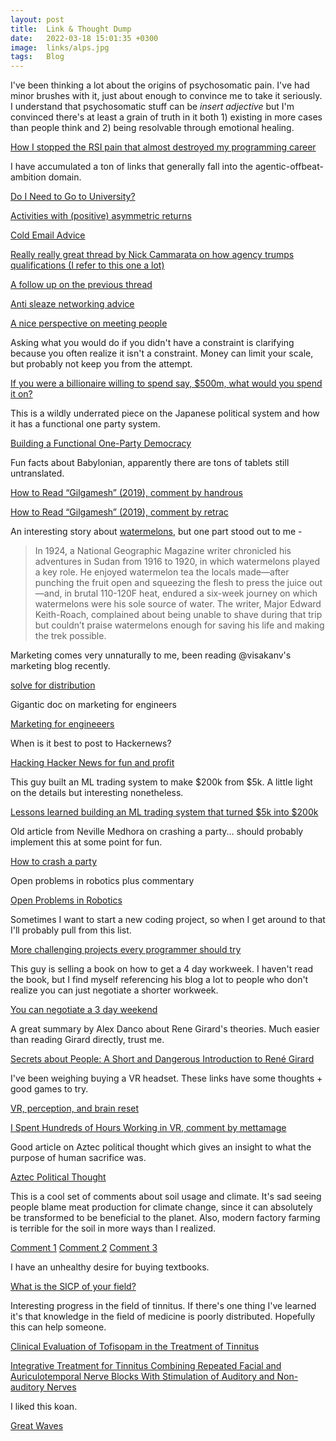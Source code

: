 ```yaml
---
layout: post
title:  Link & Thought Dump
date:   2022-03-18 15:01:35 +0300
image:  links/alps.jpg
tags:   Blog
---
```


I've been thinking a lot about the origins of psychosomatic pain. I've had minor brushes with it, just about enough to convince me to take it seriously. I understand that psychosomatic stuff can be *insert adjective* but I'm convinced there's at least a grain of truth in it both 1) existing in more cases than people think and 2) being resolvable through emotional healing.<br>

[How I stopped the RSI pain that almost destroyed my programming career](https://news.ycombinator.com/item?id=12986759)

I have accumulated a ton of links that generally fall into the agentic-offbeat-ambition domain.<br>

[Do I Need to Go to University?](http://colah.github.io/posts/2020-05-University/)<br>

[Activities with (positive) asymmetric returns](https://blog.tjcx.me/p/activities-with-positive-asymmetric?s=r)

[Cold Email Advice](https://twitter.com/sriramk/status/1214278839490105344)

[Really really great thread by Nick Cammarata on how agency trumps qualifications (I refer to this one a lot)](https://twitter.com/nickcammarata/status/1267196570274893824)

[A follow up on the previous thread](https://twitter.com/nickcammarata/status/1375575296414474241)

[Anti sleaze networking advice](https://twitter.com/nickcammarata/status/1300190231136620544)

[A nice perspective on meeting people](https://twitter.com/visakanv/status/1312118942219948032)

Asking what you would do if you didn't have a constraint is clarifying because you often realize it isn't a constraint. Money can limit your scale, but probably not keep you from the attempt.<br>

[If you were a billionaire willing to spend say, $500m, what would you spend it on?](https://twitter.com/krishnanrohit/status/1449375978191564805?t=QDnnoYHNruSB5xss3q-G5g&s=19)

This is a wildly underrated piece on the Japanese political system and how it has a functional one party system. <br>

[Building a Functional One-Party Democracy](https://tsangchungshu.medium.com/building-a-functional-one-party-democracy-5cb40cf1720f)

Fun facts about Babylonian, apparently there are tons of tablets still untranslated. <br>

[How to Read “Gilgamesh” (2019), comment by handrous](https://news.ycombinator.com/item?id=29082729)<br>

[How to Read “Gilgamesh” (2019), comment by retrac](https://news.ycombinator.com/item?id=29083089)<br>

An interesting story about [watermelons](https://seasonal.substack.com/p/watermelons?s=r), but one part stood out to me - <br>

>In 1924, a National Geographic Magazine writer chronicled his adventures in Sudan from 1916 to 1920, in which watermelons played a key role. He enjoyed watermelon tea the locals made—after punching the fruit open and squeezing the flesh to press the juice out—and, in brutal 110-120F heat, endured a six-week journey on which watermelons were his sole source of water. The writer, Major Edward Keith-Roach, complained about being unable to shave during that trip but couldn’t praise watermelons enough for saving his life and making the trek possible. 

Marketing comes very unnaturally to me, been reading @visakanv's marketing blog recently.

[solve for distribution](http://visakanv.com/marketing/solve-for-distribution/)

Gigantic doc on marketing for engineers

[Marketing for engineeers](https://github.com/goabstract/Marketing-for-Engineers)

When is it best to post to Hackernews? 

[Hacking Hacker News for fun and profit](https://blog.arnica.io/hacking-hacker-news-for-fun-and-profit-part-1-41bd6a48a2c2)

This guy built an ML trading system to make $200k from $5k. A little light on the details but interesting nonetheless. 

[Lessons learned building an ML trading system that turned $5k into $200k](https://www.tradientblog.com/2019/11/lessons-learned-building-an-ml-trading-system-that-turned-5k-into-200k/)

Old article from Neville Medhora on crashing a party... should probably implement this at some point for fun. 

[How to crash a party](https://www.nevblog.com/how-to-crash-a-party/)

Open problems in robotics plus commentary

[Open Problems in Robotics](https://news.ycombinator.com/item?id=24207424)

Sometimes I want to start a new coding project, so when I get around to that I'll probably pull from this list. 

[More challenging projects every programmer should try](https://austinhenley.com/blog/morechallengingprojects.html)

This guy is selling a book on how to get a 4 day workweek. I haven't read the book, but I find myself referencing his blog a lot to people who don't realize you can just negotiate a shorter workweek.

[You can negotiate a 3 day weekend](https://codewithoutrules.com/3dayweekend/)

A great summary by Alex Danco about Rene Girard's theories. Much easier than reading Girard directly, trust me.

[Secrets about People: A Short and Dangerous Introduction to René Girard](https://alexdanco.com/2019/04/28/secrets-about-people-a-short-and-dangerous-introduction-to-rene-girard/comment-page-1/)

I've been weighing buying a VR headset. These links have some thoughts + good games to try.

[VR, perception, and brain reset](https://www.reddit.com/r/slatestarcodex/comments/ryu9kh/vr_perception_and_brain_reset/)

[I Spent Hundreds of Hours Working in VR, comment by mettamage](https://news.ycombinator.com/item?id=29992723)

Good article on Aztec political thought which gives an insight to what the purpose of human sacrifice was.

[Aztec Political Thought](http://abandonedfootnotes.blogspot.com/2013/11/aztec-political-thought.html)

This is a cool set of comments about soil usage and climate. It's sad seeing people blame meat production for climate change, since it can absolutely be transformed to be beneficial to the planet. Also, modern factory farming is terrible for the soil in more ways than I realized.

[Comment 1](https://www.reddit.com/r/collapse/comments/sjnyvo/vanishing_nutrients_its_a_hazard_of_climate/hvg3p77/)
[Comment 2](https://www.reddit.com/r/collapse/comments/sjnyvo/vanishing_nutrients_its_a_hazard_of_climate/hvh8sb8/)
[Comment 3](https://www.reddit.com/r/collapse/comments/sjnyvo/vanishing_nutrients_its_a_hazard_of_climate/hvj36lm/)

I have an unhealthy desire for buying textbooks.

[What is the SICP of your field?](https://www.reddit.com/r/TheMotte/comments/sex2d1/what_is_the_sicp_of_your_field/)

Interesting progress in the field of tinnitus. If there's one thing I've learned it's that knowledge in the field of medicine is poorly distributed. Hopefully this can help someone.

[Clinical Evaluation of Tofisopam in the Treatment of Tinnitus](https://www.jstage.jst.go.jp/article/jibirin1925/82/1/82_1_133/_article)

[Integrative Treatment for Tinnitus Combining Repeated Facial and Auriculotemporal Nerve Blocks With Stimulation of Auditory and Non-auditory Nerves](https://www.frontiersin.org/articles/10.3389/fnins.2022.758575/full)

I liked this koan.

[Great Waves](https://ashidakim.com/zenkoans/8greatwaves.html)


